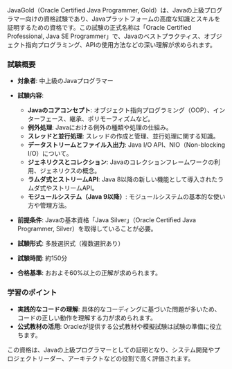 JavaGold（Oracle Certified Java Programmer, Gold）は、Javaの上級プログラマー向けの資格試験であり、Javaプラットフォームの高度な知識とスキルを証明するための資格です。この試験の正式名称は「Oracle Certified Professional, Java SE Programmer」で、Javaのベストプラクティス、オブジェクト指向プログラミング、APIの使用方法などの深い理解が求められます。

### 試験概要
- **対象者**: 中上級のJavaプログラマー
- **試験内容**:
  - **Javaのコアコンセプト**: オブジェクト指向プログラミング（OOP）、インターフェース、継承、ポリモーフィズムなど。
  - **例外処理**: Javaにおける例外の種類や処理の仕組み。
  - **スレッドと並行処理**: スレッドの作成と管理、並行処理に関する知識。
  - **データストリームとファイル入出力**: Java I/O API、NIO（Non-blocking I/O）について。
  - **ジェネリクスとコレクション**: Javaのコレクションフレームワークの利用、ジェネリクスの概念。
  - **ラムダ式とストリームAPI**: Java 8以降の新しい機能として導入されたラムダ式やストリームAPI。
  - **モジュールシステム（Java 9以降）**: モジュールシステムの基本的な使い方や管理方法。

- **前提条件**: Javaの基本資格「Java Silver」（Oracle Certified Java Programmer, Silver）を取得していることが必要。
- **試験形式**: 多肢選択式（複数選択あり）
- **試験時間**: 約150分
- **合格基準**: おおよそ60%以上の正解が求められます。

### 学習のポイント
- **実践的なコードの理解**: 具体的なコーディングに基づいた問題が多いため、コードの正しい動作を理解する力が求められます。
- **公式教材の活用**: Oracleが提供する公式教材や模擬試験は試験の準備に役立ちます。

この資格は、Javaの上級プログラマーとしての証明となり、システム開発やプロジェクトリーダー、アーキテクトなどの役割で高く評価されます。
